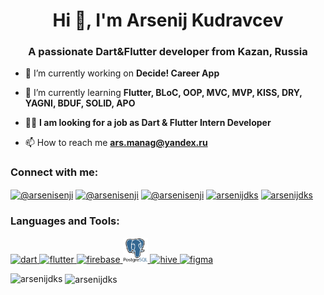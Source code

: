 <h1 align="center">Hi 👋, I'm Arsenij Kudravcev</h1>
<h3 align="center">A passionate Dart&Flutter developer from Kazan, Russia</h3>

- 🔭 I’m currently working on **Decide! Career App**

- 🌱 I’m currently learning **Flutter, BLoC, OOP, MVC, MVP, KISS, DRY, YAGNI, BDUF, SOLID, APO**

- 👨‍💻 **I am looking for a job as Dart & Flutter Intern Developer**

- 📫 How to reach me **ars.manag@yandex.ru**

<h3 align="left">Connect with me:</h3>
<p align="left">
<a href="mailto:ars.manag@yandex.ru" target="blank"><img align="center" src="https://cdn4.iconfinder.com/data/icons/address-book-providers-in-colors/512/yandex_cyr-1024.png" alt="@arsenisenji" height="30" width="30" /></a>
<a href="https://t.me/arsenisenji" target="blank"><img align="center" src="https://www.svgrepo.com/show/452115/telegram.svg" alt="@arsenisenji" height="30" width="40" /></a>
<a href="https://vk.com/porodoxal" target="blank"><img align="center" src="https://thumb.cloud.mail.ru/weblink/thumb/xw1/TfKk/QGyS93cW7/PNG%20-%20digital/VK%20Logo.png" alt="@arsenisenji" height="30" width="30" /></a>
<a href="https://www.leetcode.com/arsenijdks" target="blank"><img align="center" src="https://raw.githubusercontent.com/rahuldkjain/github-profile-readme-generator/master/src/images/icons/Social/leet-code.svg" alt="arsenijdks" height="30" width="40" /></a>
<a href="https://dev.to/arsenijdks" target="blank"><img align="center" src="https://raw.githubusercontent.com/rahuldkjain/github-profile-readme-generator/master/src/images/icons/Social/devto.svg" alt="arsenijdks" height="30" width="40" /></a>
</p>

<h3 align="left">Languages and Tools:</h3>

<p align="left"> 
<a href="https://dart.dev" target="_blank" rel="noreferrer"> <img src="https://www.vectorlogo.zone/logos/dartlang/dartlang-icon.svg" alt="dart" width="40" height="40"/> </a>
<a href="https://flutter.dev" target="_blank" rel="noreferrer"> <img src="https://www.vectorlogo.zone/logos/flutterio/flutterio-icon.svg" alt="flutter" width="40" height="40"/> </a>
<a href="https://firebase.google.com/" target="_blank" rel="noreferrer"> <img src="https://www.vectorlogo.zone/logos/firebase/firebase-icon.svg" alt="firebase" width="40" height="40"/> </a>
<a href="https://www.postgresql.org" target="_blank" rel="noreferrer"> <img src="https://raw.githubusercontent.com/devicons/devicon/master/icons/postgresql/postgresql-original-wordmark.svg" alt="postgresql" width="40" height="40"/> 
<a href="https://hive.apache.org/" target="_blank" rel="noreferrer"> <img src="https://www.vectorlogo.zone/logos/apache_hive/apache_hive-icon.svg" alt="hive" width="40" height="40"/> </a>
<a href="https://www.figma.com/" target="_blank" rel="noreferrer"> <img src="https://www.vectorlogo.zone/logos/figma/figma-icon.svg" alt="figma" width="40" height="40"/> </a> 
</p>

<p><img align="left" src="https://github-readme-stats.vercel.app/api/top-langs?username=arsenijdks&show_icons=true&locale=en&layout=compact" alt="arsenijdks" /></p>

<p>&nbsp;<img align="center" src="https://github-readme-stats.vercel.app/api?username=arsenijdks&show_icons=true&locale=en" alt="arsenijdks" /></p>
